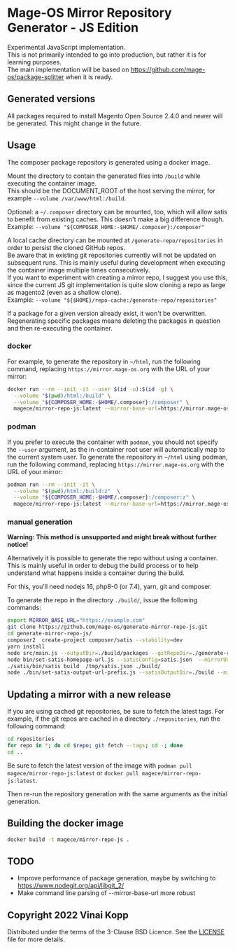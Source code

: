 # Mage-OS Mirror Repository Generator - JS Edition

Experimental JavaScript implementation.  
This is not primarily intended to go into production, but rather it is for learning purposes.  
The main implementation will be based on <https://github.com/mage-os/package-splitter> when it is ready.

## Generated versions

All packages required to install Magento Open Source 2.4.0 and newer will be generated.
This might change in the future.

## Usage

The composer package repository is generated using a docker image.  

Mount the directory to contain the generated files into `/build` while executing the container image.  
This should be the DOCUMENT_ROOT of the host serving the mirror, for example `--volume /var/www/html:/build`.  

Optional: a `~/.composer` directory can be mounted, too, which will allow satis to benefit from existing caches. This doesn't make a big difference though.  
Example: `--volume "${COMPOSER_HOME:-$HOME/.composer}:/composer"`

A local cache directory can be mounted at `/generate-repo/repositories` in order to persist the cloned GitHub repos.  
Be aware that in existing git repositories currently will not be updated on subsequent runs. This is mainly useful during development when executing the container image multiple times consecutively.  
If you want to experiment with creating a mirror repo, I suggest you use this, since the current JS git implementation is quite slow cloning a repo as large as magento2 (even as a shallow clone).  
Example: `--volume "${$HOME}/repo-cache:/generate-repo/repositories"`

If a package for a given version already exist, it won't be overwritten. Regenerating specific packages means deleting the packages in question and then re-executing the container. 

### docker

For example, to generate the repository in `~/html`, run the following command, replacing `https://mirror.mage-os.org` with the URL of your mirror:

```bash
docker run --rm --init -it --user $(id -u):$(id -g) \
  --volume "$(pwd)/html:/build" \
  --volume "${COMPOSER_HOME:-$HOME/.composer}:/composer" \
  magece/mirror-repo-js:latest --mirror-base-url=https://mirror.mage-os.org
```

### podman

If you prefer to execute the container with `podman`, you should not specify the `--user` argument, as the in-container root user will automatically map to the current system user.
To generate the repository in `~/html` using podman, run the following command, replacing `https://mirror.mage-os.org` with the URL of your mirror:

```bash
podman run --rm --init -it \
  --volume "$(pwd)/html:/build:z"  \
  --volume "${COMPOSER_HOME:-$HOME/.composer}:/composer:z" \
  magece/mirror-repo-js:latest --mirror-base-url=https://mirror.mage-os.org
```

### manual generation
**Warning: This method is unsupported and might break without further notice!** 

Alternatively it is possible to generate the repo without using a container.  
This is mainly useful in order to debug the build process or to help understand what happens inside a container during the build.

For this, you'll need nodejs 16, php8-0 (or 7.4), yarn, git and composer.

To generate the repo in the directory `./build/`, issue the following commands:

```bash
export MIRROR_BASE_URL="https://example.com"
git clone https://github.com/mage-os/generate-mirror-repo-js.git
cd generate-mirror-repo-js/
composer2  create-project composer/satis --stability=dev
yarn install
node src/main.js --outputDir=./build/packages --gitRepoDir=./generate-repo/repositories --mirrorUrl="$MIRROR_BASE_URL"
node bin/set-satis-homepage-url.js --satisConfig=satis.json  --mirrorUrl="$MIRROR_BASE_URL" > /tmp/satis.json   
./satis/bin/satis build  /tmp/satis.json ./build/
node ./bin/set-satis-output-url-prefix.js --satisOutputDir=./build --mirrorUrl="$MIRROR_BASE_URL"  
```

## Updating a mirror with a new release

If you are using cached git repositories, be sure to fetch the latest tags.
For example, if the git repos are cached in a directory `./repositories`, run the following command:

```sh
cd repositories
for repo in *; do cd $repo; git fetch --tags; cd -; done
cd .. 
```

Be sure to fetch the latest version of the image with `podman pull magece/mirror-repo-js:latest`
or `docker pull magece/mirror-repo-js:latest`.

Then re-run the repository generation with the same arguments as the initial generation.

## Building the docker image

```bash
docker build -t magece/mirror-repo-js .
```


## TODO
* Improve performance of package generation, maybe by switching to https://www.nodegit.org/api/libgit_2/
* Make command line parsing of --mirror-base-url more robust


## Copyright 2022 Vinai Kopp

Distributed under the terms of the 3-Clause BSD Licence.
See the [LICENSE](LICENSE) file for more details.
